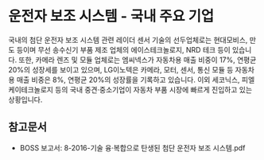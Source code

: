 # 운전자 보조 시스템 - 국내 주요 기업


국내의 첨단 운전자 보조 시스템 관련 레이더 센서 기술의 선두업체로는 현대모비스, 만도 등이며 무선 송수신기 부품 제조 업체의 에이스테크놀로지, NRD 테크 등이 있습니다. 또한, 카메라 렌즈 및 모듈 업체로는 엠씨넥스가 자동차용 매출 비중이 17%, 연평균 20%의 성장세를 보이고 있으며, LG이노텍은 카메라, 모터, 센서, 통신 모듈 등 자동차용 매출 비중은 8%, 연평균 20%의 성장률을 기록하고 있습니다. 이외 세코닉스, 피엘케이테크놀로지 등의 국내 중견·중소기업이 자동차 부품 시장에 빠르게 진입하고 있는 상황입니다.

## 참고문서
- BOSS 보고서: 8-2016-기술 융·복합으로 탄생된 첨단 운전자 보조 시스템.pdf
